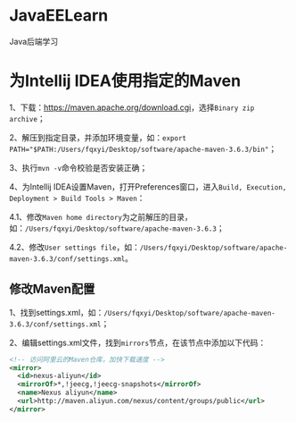 # JavaEELearn

Java后端学习

# 为Intellij IDEA使用指定的Maven

1、下载：<https://maven.apache.org/download.cgi>，选择`Binary zip archive`；

2、解压到指定目录，并添加环境变量，如：`export PATH="$PATH:/Users/fqxyi/Desktop/software/apache-maven-3.6.3/bin"`；

3、执行`mvn -v`命令校验是否安装正确；

4、为Intellij IDEA设置Maven，打开Preferences窗口，进入`Build, Execution, Deployment > Build Tools > Maven`：

4.1、修改`Maven home directory`为之前解压的目录，如：`/Users/fqxyi/Desktop/software/apache-maven-3.6.3`；

4.2、修改`User settings file`，如：`/Users/fqxyi/Desktop/software/apache-maven-3.6.3/conf/settings.xml`。

## 修改Maven配置

1、找到settings.xml，如：`/Users/fqxyi/Desktop/software/apache-maven-3.6.3/conf/settings.xml`；

2、编辑settings.xml文件，找到`mirrors`节点，在该节点中添加以下代码：

```xml
<!-- 访问阿里云的Maven仓库，加快下载速度 -->
<mirror>
  <id>nexus-aliyun</id>
  <mirrorOf>*,!jeecg,!jeecg-snapshots</mirrorOf>
  <name>Nexus aliyun</name>
  <url>http://maven.aliyun.com/nexus/content/groups/public</url>
</mirror>
```
